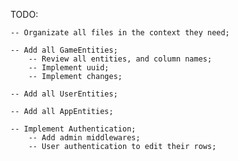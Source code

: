 TODO:

    -- Organizate all files in the context they need;

    -- Add all GameEntities;
        -- Review all entities, and column names;
        -- Implement uuid;
        -- Implement changes;

    -- Add all UserEntities;

    -- Add all AppEntities;
    
    -- Implement Authentication;
        -- Add admin middlewares;
        -- User authentication to edit their rows;
